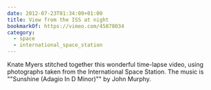 ```yaml
---
date: 2012-07-23T01:34:09+01:00
title: View from the ISS at night
bookmarkOf: https://vimeo.com/45878034
category:
  - space
  - international_space_station
---
```


Knate Myers stitched together this wonderful time-lapse video, using photographs taken from the International Space Station. The music is ""Sunshine (Adagio In D Minor)"" by John Murphy.
